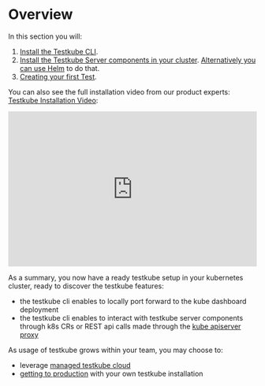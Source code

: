 # Overview

In this section you will:

1. [Install the Testkube CLI](./step1-installing-cli.md).
2. [Install the Testkube Server components in your cluster](./step2-installing-cluster-components.md). [Alternatively you can use Helm](../reference/helm-chart.md) to do that.
3. [Creating your first Test](./step3-creating-first-test.md).

You can also see the full installation video from our product experts: [Testkube Installation Video](https://www.youtube.com/watch?v=bjQboi3Etys):

<iframe width="100%" height="315" src="https://www.youtube.com/embed/ynzEkOUhxKk" title="YouTube Tutorial: Getting started with Testing in Kubernetes Using Testkube" frameborder="0" allow="accelerometer; autoplay; clipboard-write; encrypted-media; gyroscope; picture-in-picture; web-share" allowfullscreen></iframe>

As a summary, you now have a ready testkube setup in your kubernetes cluster, ready to discover the testkube features:
- the testkube cli enables to locally port forward to the kube dashboard deployment
- the testkube cli enables to interact with testkube server components through k8s CRs or REST api calls made through the [kube apiserver proxy](https://kubernetes.io/docs/concepts/cluster-administration/proxies/)

As usage of testkube grows within your team, you may choose to:
* leverage [managed testkube cloud](../testkube-cloud/intro.md)
* [getting to production](../guides/going-to-production) with your own testkube installation 